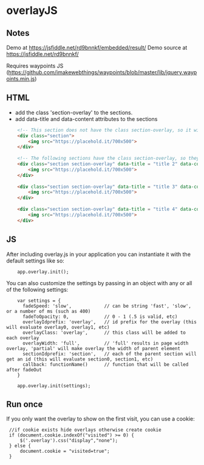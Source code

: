 # overlayJS

Notes
------------

Demo at https://jsfiddle.net/rd9bnnkf/embedded/result/
Demo source at https://jsfiddle.net/rd9bnnkf/

Requires waypoints JS (https://github.com/imakewebthings/waypoints/blob/master/lib/jquery.waypoints.min.js)

HTML
-------------
  * add the class 'section-overlay' to the sections. 
  * add data-title and data-content attributes to the sections

~~~HTML
    <!-- This section does not have the class section-overlay, so it will not receive an overlay -->
    <div class="section">
        <img src="https://placehold.it/700x500">
    </div>
    
    <!-- The following sections have the class section-overlay, so they will receive an overlay -->
    <div class="section section-overlay" data-title = "title 2" data-content = "content 2">
        <img src="https://placehold.it/700x500">
    </div>
    
    <div class="section section-overlay" data-title = "title 3" data-content = "content 3">
        <img src="https://placehold.it/700x500">
    </div>
    
    <div class="section section-overlay" data-title = "title 4" data-content = "content 4">
        <img src="https://placehold.it/700x500">
    </div>
~~~
  
  

JS
-------------
After including overlay.js in your application you can instantiate it with the default settings like so:
~~~
    app.overlay.init();
~~~

You can also customize the settings by passing in an object with any or all of the following settings:
~~~JS
    var settings = {
      fadeSpeed: 'slow',            // can be string 'fast', 'slow', or a number of ms (such as 400)
      fadeToOpacity: 0,             // 0 - 1 (.5 is valid, etc)
      overlayIdprefix: 'overlay',   // id prefix for the overlay (this will evaluate overlay0, overlay1, etc)
      overlayClass: 'overlay',      // this class will be added to each overlay
      overlayWidth: 'full',         // 'full' results in page width overlay, 'partial' will make overlay the width of parent element
      sectionIdprefix: 'section',   // each of the parent section will get an id (this will evaluate section0, section1, etc)
      callback: functionName()      // function that will be called after fadeOut
    }
    
    app.overlay.init(settings);
~~~

Run once
-------------
If you only want the overlay to show on the first visit, you can use a cookie:
~~~JS
 //if cookie exists hide overlays otherwise create cookie
 if (document.cookie.indexOf("visited") >= 0) {
     $('.overlay').css("display","none");
 } else {
     document.cookie = "visited=true";
 }
~~~

